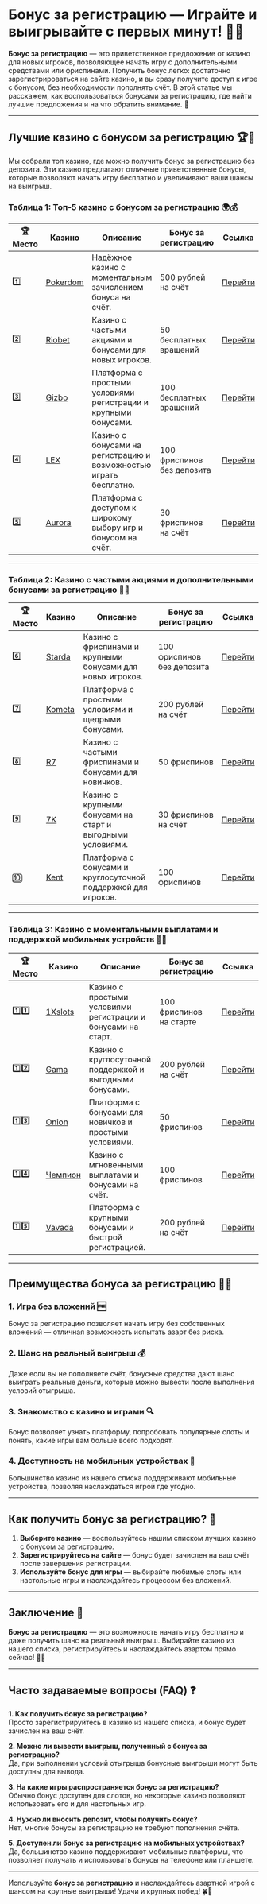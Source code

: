 # **Бонус за регистрацию** — Играйте и выигрывайте с первых минут! 🎁💸

**Бонус за регистрацию** — это приветственное предложение от казино для новых игроков, позволяющее начать игру с дополнительными средствами или фриспинами. Получить бонус легко: достаточно зарегистрироваться на сайте казино, и вы сразу получите доступ к игре с бонусом, без необходимости пополнять счёт. В этой статье мы расскажем, как воспользоваться бонусами за регистрацию, где найти лучшие предложения и на что обратить внимание. 🌟

---

## Лучшие казино с бонусом за регистрацию 🏆💸

Мы собрали топ казино, где можно получить бонус за регистрацию без депозита. Эти казино предлагают отличные приветственные бонусы, которые позволяют начать игру бесплатно и увеличивают ваши шансы на выигрыш.

### Таблица 1: Топ-5 казино с бонусом за регистрацию 🌍💰

| 🏆 Место | Казино       | Описание                                                       | Бонус за регистрацию         | Ссылка                                      |
|----------|--------------|---------------------------------------------------------------|------------------------------|---------------------------------------------|
| 1️⃣      | [Pokerdom](https://brandplay.link/4k77v2yx) | Надёжное казино с моментальным зачислением бонуса на счёт.       | 500 рублей на счёт            | [Перейти](https://brandplay.link/4k77v2yx)   |
| 2️⃣      | [Riobet](https://brandplay.link/7xBLTPyj) | Казино с частыми акциями и бонусами для новых игроков.           | 50 бесплатных вращений        | [Перейти](https://brandplay.link/7xBLTPyj)   |
| 3️⃣      | [Gizbo](https://brandplay.link/bprXw4YV) | Платформа с простыми условиями регистрации и крупными бонусами. | 100 бесплатных вращений       | [Перейти](https://brandplay.link/bprXw4YV)   |
| 4️⃣      | [LEX](https://brandplay.link/zW4hdDFV) | Казино с бонусами на регистрацию и возможностью играть бесплатно. | 100 фриспинов без депозита    | [Перейти](https://brandplay.link/zW4hdDFV)   |
| 5️⃣      | [Aurora](https://10trafic-stat2.com/click/668546556bcc6313411604bd/6766/13032/subaccount) | Платформа с доступом к широкому выбору игр и бонусом на счёт.   | 30 фриспинов на счёт          | [Перейти](https://10trafic-stat2.com/click/668546556bcc6313411604bd/6766/13032/subaccount) |

---

### Таблица 2: Казино с частыми акциями и дополнительными бонусами за регистрацию 🎁💵

| 🏆 Место | Казино       | Описание                                                       | Бонус за регистрацию         | Ссылка                                      |
|----------|--------------|---------------------------------------------------------------|------------------------------|---------------------------------------------|
| 6️⃣      | [Starda](https://brandplay.link/fB7xwRFL) | Казино с фриспинами и крупными бонусами для новых игроков.       | 100 фриспинов без депозита    | [Перейти](https://brandplay.link/fB7xwRFL)   |
| 7️⃣      | [Kometa](https://brandplay.link/8ZymQJV8) | Платформа с простыми условиями и щедрыми бонусами.               | 200 рублей на счёт            | [Перейти](https://brandplay.link/8ZymQJV8)   |
| 8️⃣      | [R7](https://brandplay.link/bMd3Yjsw) | Казино с частыми фриспинами и бонусами для новичков.             | 50 фриспинов                  | [Перейти](https://brandplay.link/bMd3Yjsw)   |
| 9️⃣      | [7K](https://brandplay.link/BvQyFShp) | Казино с крупными бонусами на старт и выгодными условиями.       | 30 фриспинов на счёт          | [Перейти](https://brandplay.link/BvQyFShp)   |
| 🔟      | [Kent](https://brandplay.link/Fv2WP3js) | Платформа с бонусами и круглосуточной поддержкой для игроков.    | 100 фриспинов                 | [Перейти](https://brandplay.link/Fv2WP3js)   |

---

### Таблица 3: Казино с моментальными выплатами и поддержкой мобильных устройств 🏅💸

| 🏆 Место | Казино       | Описание                                                       | Бонус за регистрацию         | Ссылка                                      |
|----------|--------------|---------------------------------------------------------------|------------------------------|---------------------------------------------|
| 1️⃣1️⃣    | [1Xslots](https://brandplay.link/hSB1khtr) | Казино с простыми условиями регистрации и бонусами на старт.    | 100 фриспинов на старте       | [Перейти](https://brandplay.link/hSB1khtr)   |
| 1️⃣2️⃣    | [Gama](https://brandplay.link/j6NMKsDz) | Казино с круглосуточной поддержкой и выгодными бонусами.        | 200 рублей на счёт            | [Перейти](https://brandplay.link/j6NMKsDz)   |
| 1️⃣3️⃣    | [Onion](https://brandplay.link/zBGRVpQ9) | Платформа с бонусами для новичков и простыми условиями.         | 50 фриспинов                  | [Перейти](https://brandplay.link/zBGRVpQ9)   |
| 1️⃣4️⃣    | [Чемпион](https://temon-gter.cfd/go/lRq?p80412p304504pcc44t17455) | Казино с мгновенными выплатами и бонусами на счёт.              | 100 фриспинов                 | [Перейти](https://temon-gter.cfd/go/lRq?p80412p304504pcc44t17455) |
| 1️⃣5️⃣    | [Vavada](https://vavadapartner.pro/?promo=ea5c9275-6854-4505-94fc-95ab18221945-linkb2) | Платформа с крупными бонусами и быстрой регистрацией.           | 200 рублей на счёт            | [Перейти](https://vavadapartner.pro/?promo=ea5c9275-6854-4505-94fc-95ab18221945-linkb2) |

---

## Преимущества бонуса за регистрацию 🎲💸

### 1. **Игра без вложений** 🆓

Бонус за регистрацию позволяет начать игру без собственных вложений — отличная возможность испытать азарт без риска.

### 2. **Шанс на реальный выигрыш** 💰

Даже если вы не пополняете счёт, бонусные средства дают шанс выиграть реальные деньги, которые можно вывести после выполнения условий отыгрыша.

### 3. **Знакомство с казино и играми** 🔍

Бонус позволяет узнать платформу, попробовать популярные слоты и понять, какие игры вам больше всего подходят.

### 4. **Доступность на мобильных устройствах** 📱

Большинство казино из нашего списка поддерживают мобильные устройства, позволяя наслаждаться игрой где угодно.

---

## Как получить бонус за регистрацию? 🌟

1. **Выберите казино** — воспользуйтесь нашим списком лучших казино с бонусом за регистрацию.
2. **Зарегистрируйтесь на сайте** — бонус будет зачислен на ваш счёт после завершения регистрации.
3. **Используйте бонус для игры** — выбирайте любимые слоты или настольные игры и наслаждайтесь процессом без вложений.

---

## Заключение 🎯

**Бонус за регистрацию** — это возможность начать игру бесплатно и даже получить шанс на реальный выигрыш. Выбирайте казино из нашего списка, регистрируйтесь и наслаждайтесь азартом прямо сейчас! 🎰💸

---

## Часто задаваемые вопросы (FAQ) ❓

**1. Как получить бонус за регистрацию?**  
Просто зарегистрируйтесь в казино из нашего списка, и бонус будет зачислен на ваш счёт.

**2. Можно ли вывести выигрыш, полученный с бонуса за регистрацию?**  
Да, при выполнении условий отыгрыша бонусные выигрыши могут быть доступны для вывода.

**3. На какие игры распространяется бонус за регистрацию?**  
Обычно бонус доступен для слотов, но некоторые казино позволяют использовать его и для настольных игр.

**4. Нужно ли вносить депозит, чтобы получить бонус?**  
Нет, многие бонусы за регистрацию не требуют пополнения счёта.

**5. Доступен ли бонус за регистрацию на мобильных устройствах?**  
Да, большинство казино поддерживают мобильные платформы, что позволяет получать и использовать бонусы на телефоне или планшете.

---

Используйте **бонус за регистрацию** и наслаждайтесь азартной игрой с шансом на крупные выигрыши! Удачи и крупных побед! 🍀🎲
